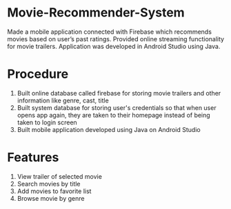 # Movie-Recommender-System
Made a mobile application connected with Firebase which recommends movies based on user’s past ratings. Provided online streaming functionality for movie trailers. Application was developed in Android Studio using Java.

# Procedure
1. Built online database called firebase for storing movie trailers and other information like genre, cast, title
2. Built system database for storing user's credentials so that when user opens app again, they are taken to their homepage instead of being taken to login screen
3. Built mobile application developed using Java on Android Studio

# Features
1. View trailer of selected movie
2. Search movies by title
3. Add movies to favorite list
4. Browse movie by genre
